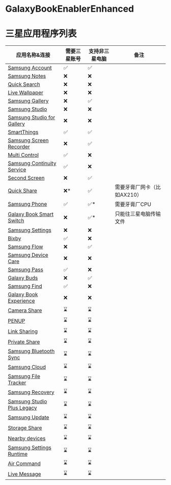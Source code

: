 # GalaxyBookEnablerEnhanced


# 三星应用程序列表

| 应用名称&连接 | 需要三星账号 | 支持非三星电脑 | 备注 |
|----------|--------------------------|------------------------------|-------|
| [Samsung Account](https://apps.microsoft.com/detail/9P98T77876KZ) | ✅ | ✅ | |
| [Samsung Notes](https://apps.microsoft.com/detail/9NBLGGH43VHV) | ❌ | ❌ | |
| [Quick Search](https://apps.microsoft.com/detail/9N092440192Z) | ❌ | ❌ | |
| [Live Wallpaper](https://apps.microsoft.com/detail/9N1G7F25FXCB) | ❌ | ❌ | |
| [Samsung Gallery](https://apps.microsoft.com/detail/9NBLGGH4N9R9) | ❌ | ✅ | |
| [Samsung Studio](https://apps.microsoft.com/detail/9P312B4TZFFH) | ❌ | ❌ | |
| [Samsung Studio for Gallery](https://apps.microsoft.com/detail/9NND8BT5WFC5) | ❌ | ❌ | |
| [SmartThings](https://apps.microsoft.com/detail/9N3ZBH5V7HX6) | ✅ | ✅ | |
| [Samsung Screen Recorder](https://apps.microsoft.com/detail/9P5025MM7WDT) | ❌ | ✅ | |
| [Multi Control](https://apps.microsoft.com/detail/9N3L4FZ03Q99) | ✅ | ❌ | |
| [Samsung Continuity Service](https://apps.microsoft.com/detail/9NGW9K44GQ5F) | ✅ | ❌ | |
| [Second Screen](https://apps.microsoft.com/detail/9PLTXW5DX5KB) | ❌ | ✅ | |
| [Quick Share](https://apps.microsoft.com/detail/9PCTGDFXVZLJ) | ❌* | ✅ | 需要牙膏厂网卡（比如AX210） |
| [Samsung Phone](https://apps.microsoft.com/detail/9MWJXXLCHBGK) | ✅ | ✅* | 需要牙膏厂CPU |
| [Galaxy Book Smart Switch](https://apps.microsoft.com/detail/9PJ0J9KQWCLB) | ❌ | ✅* | 只能往三星电脑传输文件 |
| [Samsung Settings](https://apps.microsoft.com/detail/9P2TBWSHK6HJ) | ❌ | ❌ | |
| [Bixby](https://apps.microsoft.com/detail/9PHBJM786KWX) | ✅ | ❌ | |
| [Samsung Flow](https://apps.microsoft.com/detail/9NBLGGH5GB0M) | ❌ | ✅ | |
| [Samsung Device Care](https://apps.microsoft.com/detail/9NBLGGH4XDV0) | ❌ | ❌ | |
| [Samsung Pass](https://apps.microsoft.com/detail/9MVWDZ5KX9LH) | ✅ | ❌ | |
| [Galaxy Buds](https://apps.microsoft.com/detail/9NHTLWTKFZNB) | ❌ | ✅ | |
| [Samsung Find](https://apps.microsoft.com/detail/9MWD59CZJ1RN) | ✅ | ❌ | |
| [Galaxy Book Experience](https://apps.microsoft.com/detail/9P7QF37HPMGX) | ❌ | ❌ | |
| [Camera Share](https://apps.microsoft.com/detail/9NPCS7FN6VB9) | ⌛ | ⌛ | |
| [PENUP](https://apps.microsoft.com/detail/9MVFWM67008Z) | ⌛ | ⌛ | |
| [Link Sharing](https://apps.microsoft.com/detail/9NBLGGH6H9KR) | ⌛ | ⌛ | |
| [Private Share](https://apps.microsoft.com/detail/9N4JRRSV8N95) | ⌛ | ⌛ | |
| [Samsung Bluetooth Sync](https://apps.microsoft.com/detail/9NJNNJTTFL45) | ⌛ | ⌛ | |
| [Samsung Cloud](https://apps.microsoft.com/detail/9NFWHCHM52HQ) | ⌛ | ⌛ | |
| [Samsung File Tracker](https://apps.microsoft.com/detail/9NM3BLWDMDGX) | ⌛ | ⌛ | |
| [Samsung Recovery](https://apps.microsoft.com/detail/9NBFVH4X67LF) | ⌛ | ⌛ | |
| [Samsung Studio Plus Legacy](https://apps.microsoft.com/detail/9PLPF77D2R18) | ⌛ | ⌛ | |
| [Samsung Update](https://apps.microsoft.com/detail/9NQ3HDB99VBF) | ⌛ | ⌛ | |
| [Storage Share](https://apps.microsoft.com/detail/9MVNW0XH7HS5) | ⌛ | ⌛ | |
| [Nearby devices](https://apps.microsoft.com/detail/9PHL04NJNT67) | ⌛ | ⌛ | |
| [Samsung Settings Runtime](https://apps.microsoft.com/detail/9NL68DVFP841) | ⌛ | ⌛ | |
| [Air Command](https://apps.microsoft.com/detail/9NCH233ZNXDW) | ⌛ | ⌛ | |
| [Live Message](https://apps.microsoft.com/detail/9N1LLZZ0X72B) | ⌛ | ⌛ | |

